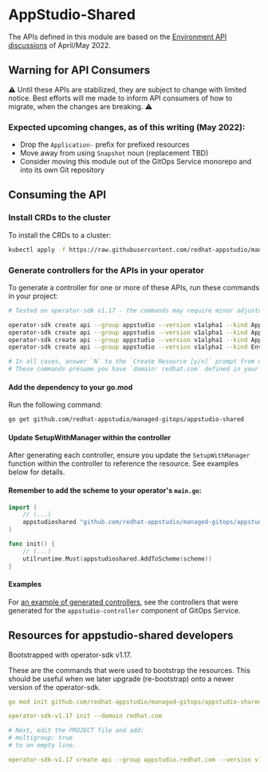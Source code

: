
# AppStudio-Shared

The APIs defined in this module are based on the [Environment API discussions](https://docs.google.com/document/d/1-_rWLgALd5pdSlqNNcQ5FSrD00fZb0l_exU-_FiL68o/) of April/May 2022.

## Warning for API Consumers

⚠️ Until these APIs are stabilized, they are subject to change with limited notice. Best efforts will me made to inform API consumers of how to migrate, when the changes are breaking. ⚠️

### Expected upcoming changes, as of this writing (May 2022):
- Drop the `Application-` prefix for prefixed resources
- Move away from using `Snapshot` noun (replacement TBD)
- Consider moving this module out of the GitOps Service monorepo and into its own Git repository

## Consuming the API

### Install CRDs to the cluster

To install the CRDs to a cluster:
```bash
kubectl apply -f https://raw.githubusercontent.com/redhat-appstudio/managed-gitops/main/appstudio-shared/manifests/crd-install.yaml
```

### Generate controllers for the APIs in your operator

To generate a controller for one or more of these APIs, run these commands in your project:
```bash
# Tested on operator-sdk v1.17 - the commands may require minor adjustment if you are using a different version:

operator-sdk create api --group appstudio --version v1alpha1 --kind ApplicationSnapshot --controller
operator-sdk create api --group appstudio --version v1alpha1 --kind ApplicationPromotionRun --controller
operator-sdk create api --group appstudio --version v1alpha1 --kind ApplicationSnapshotEnvironmentBinding --controller
operator-sdk create api --group appstudio --version v1alpha1 --kind Environment --controller

# In all cases, answer `N` to the `Create Resource [y/n]` prompt from operator-sdk CLI.
# These commands presume you have `domain: redhat.com` defined in your PROJECT
```

#### Add the dependency to your go.mod

Run the following command:
```bash
go get github.com/redhat-appstudio/managed-gitops/appstudio-shared
```


#### Update SetupWithManager within the controller

After generating each controller, ensure you update the `SetupWithManager` function within the controller to reference the resource. See examples below for details.


#### Remember to add the scheme to your operator's `main.go`:
```go
import (
    // (...)
    appstudioshared "github.com/redhat-appstudio/managed-gitops/appstudio-shared/apis/appstudio.redhat.com/v1alpha1"
)

func init() {
    // (...)
    utilruntime.Must(appstudioshared.AddToScheme(scheme))
}
```


#### Examples

For [an example of generated controllers](https://github.com/redhat-appstudio/managed-gitops/tree/main/appstudio-controller/controllers/appstudio.redhat.com), see the controllers that were generated for the `appstudio-controller` component of GitOps Service.




## Resources for appstudio-shared developers

Bootstrapped with operator-sdk v1.17.

These are the commands that were used to bootstrap the resources. This should be useful when we later upgrade (re-bootstrap) onto a newer version of the operator-sdk.

```yaml
go mod init github.com/redhat-appstudio/managed-gitops/appstudio-shared

operator-sdk-v1.17 init --domain redhat.com

# Next, edit the PROJECT file and add:
# multigroup: true
# to an empty line.

operator-sdk-v1.17 create api --group appstudio.redhat.com --version v1alpha1 --kind (resource)  --resource # --controller
```


